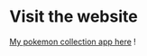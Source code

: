 # Visit the website

[My pokemon collection app here](https://hanonlui.github.io/pokemon-collection/) !
